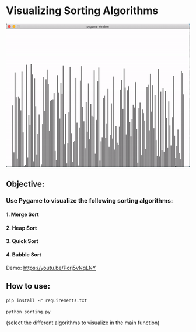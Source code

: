 # Visualizing Sorting Algorithms

![](./sorting.gif)

## Objective:
### Use Pygame to visualize the following sorting algorithms:
#### 1. Merge Sort
#### 2. Heap Sort
#### 3. Quick Sort
#### 4. Bubble Sort

Demo: https://youtu.be/Pcrj5vNqLNY

## How to use:
`pip install -r requirements.txt`

`python sorting.py`

(select the different algorithms to visualize in the main function)
